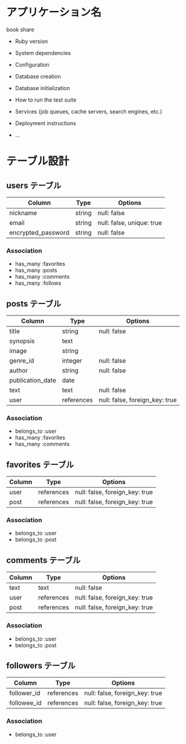 # アプリケーション名
book share

* Ruby version

* System dependencies

* Configuration

* Database creation

* Database initialization

* How to run the test suite

* Services (job queues, cache servers, search engines, etc.)

* Deployment instructions

* ...

# テーブル設計

## users テーブル

| Column             | Type   | Options     |
| ------------------ | ------ | ----------- |
| nickname           | string | null: false |
| email              | string | null: false, unique: true |
| encrypted_password | string | null: false |




### Association

- has_many :favorites
- has_many :posts
- has_many :comments
- has_many :follows



##  posts テーブル

| Column             | Type        | Options     |
| ------------------ | ----------- | ----------- |
| title              | string      | null: false |
| synopsis           | text        |             |
| image              | string      |             |
| genre_id           | integer     | null: false |
| author             | string      | null: false |
| publication_date   | date        |             |
| text               | text        | null: false |
| user               | references  | null: false, foreign_key: true |

### Association

- belongs_to :user
- has_many :favorites
- has_many :comments



## favorites テーブル

| Column             | Type        | Options     |
| ------------------ | ----------- | ----------- |
| user               | references  | null: false, foreign_key: true |
| post               | references  | null: false, foreign_key: true |




### Association

- belongs_to :user
- belongs_to :post


## comments テーブル

| Column             | Type        | Options     |
| ------------------ | ----------- | ----------- |
| text               | text        | null: false |
| user               | references  | null: false, foreign_key: true |
| post               | references  | null: false, foreign_key: true |




### Association

- belongs_to :user
- belongs_to :post



## followers テーブル

| Column             | Type        | Options     |
| ------------------ | ----------- | ----------- |
| follower_id        | references  | null: false, foreign_key: true |
| followee_id        | references  | null: false, foreign_key: true |




### Association

- belongs_to :user
